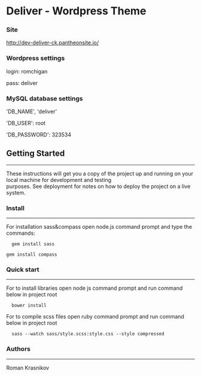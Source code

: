 # Deliver - Wordpress Theme

### Site
http://dev-deliver-ck.pantheonsite.io/

### Wordpress settings
login: romchigan

pass: deliver

### MySQL database settings
'DB_NAME', 'deliver'

'DB_USER': root

'DB_PASSWORD': 323534


## Getting Started
***

These instructions will get you a copy of the project up and running on your local machine for development and   testing   
purposes. See deployment for notes on how to deploy the project on a live system.
 
### Install
***    

For installation sass&compass open node.js command prompt and type the commands: 
 
``  
gem install sass 
``

``
gem install compass 
``

### Quick start
***

For to install libraries open node js command prompt  and run command below in project root

``  
bower install 
`` 

For to compile scss files open ruby command prompt  and run command below in project root 
 
``  
sass --watch sass/style.scss:style.css --style compressed 
``  

### Authors  
***  
  
Roman Krasnikov
